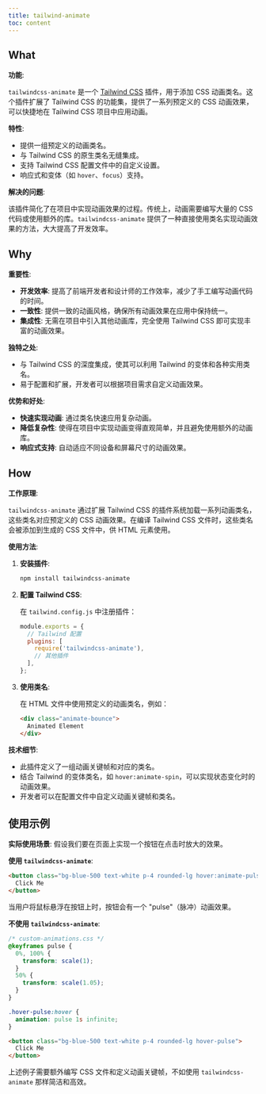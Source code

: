 ```yaml
---
title: tailwind-animate
toc: content
---
```


## What

**功能**:

`tailwindcss-animate` 是一个 [Tailwind CSS](https://tailwindcss.com/) 插件，用于添加 CSS 动画类名。这个插件扩展了 Tailwind CSS 的功能集，提供了一系列预定义的 CSS 动画效果，可以快捷地在 Tailwind CSS 项目中应用动画。

**特性**:

- 提供一组预定义的动画类名。
- 与 Tailwind CSS 的原生类名无缝集成。
- 支持 Tailwind CSS 配置文件中的自定义设置。
- 响应式和变体（如 `hover`、`focus`）支持。

**解决的问题**:

该插件简化了在项目中实现动画效果的过程。传统上，动画需要编写大量的 CSS 代码或使用额外的库。`tailwindcss-animate` 提供了一种直接使用类名实现动画效果的方法，大大提高了开发效率。

## Why

**重要性**:

- **开发效率**: 提高了前端开发者和设计师的工作效率，减少了手工编写动画代码的时间。
- **一致性**: 提供一致的动画风格，确保所有动画效果在应用中保持统一。
- **集成性**: 无需在项目中引入其他动画库，完全使用 Tailwind CSS 即可实现丰富的动画效果。

**独特之处**:

- 与 Tailwind CSS 的深度集成，使其可以利用 Tailwind 的变体和各种实用类名。
- 易于配置和扩展，开发者可以根据项目需求自定义动画效果。

**优势和好处**:

- **快速实现动画**: 通过类名快速应用复杂动画。
- **降低复杂性**: 使得在项目中实现动画变得直观简单，并且避免使用额外的动画库。
- **响应式支持**: 自动适应不同设备和屏幕尺寸的动画效果。

## How

**工作原理**:

`tailwindcss-animate` 通过扩展 Tailwind CSS 的插件系统加载一系列动画类名，这些类名对应预定义的 CSS 动画效果。在编译 Tailwind CSS 文件时，这些类名会被添加到生成的 CSS 文件中，供 HTML 元素使用。

**使用方法**:

1. **安装插件**:

    ```bash
    npm install tailwindcss-animate
    ```

2. **配置 Tailwind CSS**:

    在 `tailwind.config.js` 中注册插件：

    ```javascript
    module.exports = {
      // Tailwind 配置
      plugins: [
        require('tailwindcss-animate'),
        // 其他插件
      ],
    };
    ```

3. **使用类名**:

    在 HTML 文件中使用预定义的动画类名，例如：

    ```html
    <div class="animate-bounce">
      Animated Element
    </div>
    ```

**技术细节**:

- 此插件定义了一组动画关键帧和对应的类名。
- 结合 Tailwind 的变体类名，如 `hover:animate-spin`，可以实现状态变化时的动画效果。
- 开发者可以在配置文件中自定义动画关键帧和类名。

## 使用示例

**实际使用场景**:
假设我们要在页面上实现一个按钮在点击时放大的效果。

**使用 `tailwindcss-animate`**:

```html
<button class="bg-blue-500 text-white p-4 rounded-lg hover:animate-pulse">
  Click Me
</button>
```

当用户将鼠标悬浮在按钮上时，按钮会有一个 "pulse"（脉冲）动画效果。

**不使用 `tailwindcss-animate`**:

```css
/* custom-animations.css */
@keyframes pulse {
  0%, 100% {
    transform: scale(1);
  }
  50% {
    transform: scale(1.05);
  }
}

.hover-pulse:hover {
  animation: pulse 1s infinite;
}
```

```html
<button class="bg-blue-500 text-white p-4 rounded-lg hover-pulse">
  Click Me
</button>
```

上述例子需要额外编写 CSS 文件和定义动画关键帧，不如使用 `tailwindcss-animate` 那样简洁和高效。
